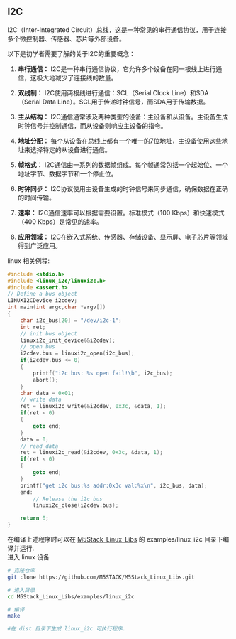 ## I2C
I2C（Inter-Integrated Circuit）总线，这是一种常见的串行通信协议，用于连接多个微控制器、传感器、芯片等外部设备。

以下是初学者需要了解的关于I2C的重要概念：

1. **串行通信：** I2C是一种串行通信协议，它允许多个设备在同一根线上进行通信，这极大地减少了连接线的数量。

2. **双线制：** I2C使用两根线进行通信：SCL（Serial Clock Line）和SDA（Serial Data Line）。SCL用于传递时钟信号，而SDA用于传输数据。

3. **主从结构：** I2C通信通常涉及两种类型的设备：主设备和从设备。主设备生成时钟信号并控制通信，而从设备则响应主设备的指令。

4. **地址分配：** 每个从设备在总线上都有一个唯一的7位地址，主设备使用这些地址来选择特定的从设备进行通信。

5. **帧格式：** I2C通信由一系列的数据帧组成。每个帧通常包括一个起始位、一个地址字节、数据字节和一个停止位。

6. **时钟同步：** I2C协议使用主设备生成的时钟信号来同步通信，确保数据在正确的时间传输。

7. **速率：** I2C通信速率可以根据需要设置。标准模式（100 Kbps）和快速模式（400 Kbps）是常见的速率。

8. **应用领域：** I2C在嵌入式系统、传感器、存储设备、显示屏、电子芯片等领域得到广泛应用。

linux 相关例程:

```c
#include <stdio.h>
#include <linux_i2c/linuxi2c.h>
#include <assert.h>
// Define a bus object
LINUXI2CDevice i2cdev;
int main(int argc,char *argv[])
{
    char i2c_bus[20] = "/dev/i2c-1";
    int ret;
    // init bus object
    linuxi2c_init_device(&i2cdev);
    // open bus
    i2cdev.bus = linuxi2c_open(i2c_bus);
    if(i2cdev.bus <= 0)
    {
        printf("i2c bus: %s open fail!\b", i2c_bus);
        abort();
    }
    char data = 0x01;
    // write data
    ret = linuxi2c_write(&i2cdev, 0x3c, &data, 1);
    if(ret < 0)
    {
        goto end;
    }
    data = 0;
    // read data
    ret = linuxi2c_read(&i2cdev, 0x3c, &data, 1);
    if(ret < 0)
    {
        goto end;
    }
    printf("get i2c bus:%s addr:0x3c val:%x\n", i2c_bus, data);
    end:
        // Release the i2c bus
        linuxi2c_close(i2cdev.bus);

    return 0;
}
```

在编译上述程序时可以在 [M5Stack_Linux_Libs]() 的 examples/linux_i2c 目录下编译并运行.  
进入 linux 设备
``` bash
# 克隆仓库
git clone https://github.com/M5STACK/M5Stack_Linux_Libs.git

# 进入目录
cd M5Stack_Linux_Libs/examples/linux_i2c

# 编译
make 

#在 dist 目录下生成 linux_i2c 可执行程序.
```
